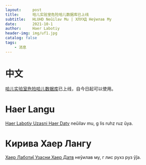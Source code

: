 ```yaml
---
layout:     post
title:      哈儿实验室危险哈儿数据库已上线
subtitle:   HLUHD Neŭilav Mu | ХЛУХД Неŷилав Му
date:       2021-10-1
author:     Haer Labotiy
header-img: img/uf1.jpg
catalog: false
tags:
    - 消息
---
```


# 中文
[哈儿实验室危险哈儿数据库](https://khayer.cn/access/)已上线，自今日起可以使用。

# Haer Langu
[Haer Labotiy Uzasni Haer Datv](https://khayer.cn/access/) neŭilav mu, g lis ruhz ruz ŭya.

# Кирива Хаер Лангу
[Хаер Лаботиĵ Узасни Хаер Датв](https://khayer.cn/access/) неŷилав му, г лис рухз руз ŷĵа.
